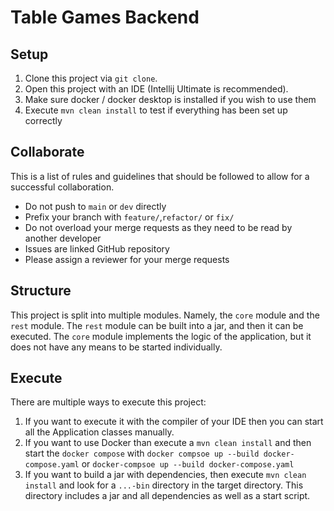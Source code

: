 # Table Games Backend

## Setup
1. Clone this project via `git clone`.
2. Open this project with an IDE (Intellij Ultimate is recommended).
3. Make sure docker / docker desktop is installed if you wish to use them
4. Execute `mvn clean install` to test if everything has been set up correctly

## Collaborate
This is a list of rules and guidelines that should be followed to allow for a successful collaboration.
- Do not push to `main` or `dev` directly
- Prefix your branch with `feature/`,`refactor/` or `fix/`
- Do not overload your merge requests as they need to be read by another developer
- Issues are linked GitHub repository 
- Please assign a reviewer for your merge requests

## Structure
This project is split into multiple modules. 
Namely, the `core` module and the `rest` module.
The `rest` module can be built into a jar, and then it can be executed.
The `core` module implements the logic of the application, but it does not have any means to be started individually.

## Execute
There are multiple ways to execute this project:
1. If you want to execute it with the compiler of your IDE then you can start all the Application classes manually.
2. If you want to use Docker than execute a `mvn clean install` and then start the `docker compose` with `docker compsoe up --build docker-compose.yaml` or `docker-compsoe up --build docker-compose.yaml`
3. If you want to build a jar with dependencies, then execute `mvn clean install` and look for a `...-bin` directory in the target directory. This directory includes a jar and all dependencies as well as a start script. 
